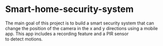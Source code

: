 # Smart-home-security-system

The main goal of this project is to build a smart security system that can change the position of the camera in the x and y directions using a mobile app. This app includes a recording feature and a PIR sensor to detect motions.

